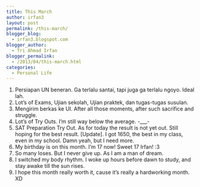 ```yaml
---
title: This March
author: irfan3
layout: post
permalink: /this-march/
blogger_blog:
  - irfan3.blogspot.com
blogger_author:
  - Tri Ahmad Irfan
blogger_permalink:
  - /2013/04/this-march.html
categories:
  - Personal Life
---
```

  1. Persiapan UN beneran. Ga terlalu santai, tapi juga ga terlalu ngoyo. Ideal lah.
  2. Lot’s of Exams, Ujian sekolah, Ujian praktek, dan tugas-tugas susulan.
  3. Mengirim berkas ke UI. After all those moments, after such sacrifice and struggle.
  4. Lot’s of Try Outs. I’m still way below the average. -\___-
  5. SAT Preparation Try Out. As for today the result is not yet out. Still hoping for the best result. [Update]. I got 1650, the best in my class, even in my school. Damn yeah, but I need more.
  6. My birthday is on this month. I’m 17 now! Sweet 17 Irfan! :3
  7. So many loses. But I never give up. As I am a man of dream.
  8. I switched my body rhythm. I woke up hours before dawn to study, and stay awake till the sun rises.
  9. I hope this month really worth it, cause it’s really a hardworking month. XD